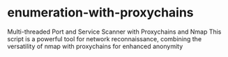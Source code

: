 # enumeration-with-proxychains
Multi-threaded Port and Service Scanner with Proxychains and Nmap  This script is a powerful tool for network reconnaissance, combining the versatility of nmap with proxychains for enhanced anonymity
